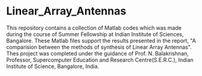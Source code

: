 Linear_Array_Antennas
=====================
This repository contains a collection of Matlab codes which was made during the course of Summer Fellowship at Indian Institute of Sciences, Bangalore.
These Matlab files support the results presented in the report, "A comparision between the methods of synthesis of Linear Array Antennas".
Thes project was completed under the guidance of Prof. N. Balakrishnan, Professor, Supercomputer Education and Research Centre(S.E.R.C.), Indian Institute of Science, Bangalore, India.
